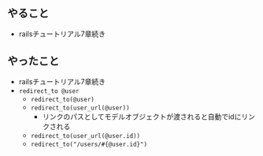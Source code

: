 ## やること

- railsチュートリアル7章続き

## やったこと

- railsチュートリアル7章続き
- `redirect_to @user`
    - `redirect_to(@user)`
    - `redirect_to(user_url(@user))`
      - リンクのパスとしてモデルオブジェクトが渡されると自動でidにリンクされる
    - `redirect_to(user_url(@user.id))`
    - `redirect_to("/users/#{@user.id}")` 
